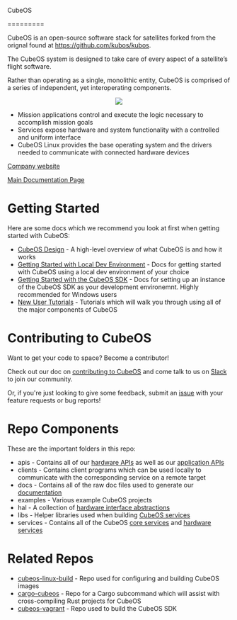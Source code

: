 CubeOS

=========

CubeOS is an open-source software stack for satellites forked from the orignal found at https://github.com/kubos/kubos.

The CubeOS system is designed to take care of every aspect of a satellite’s flight
software.

Rather than operating as a single, monolithic entity, CubeOS is comprised of a series
of independent, yet interoperating components.

<p align="center"> 
<img src="docs/images/architecture_stack.png">
</p>

- Mission applications control and execute the logic necessary to accomplish mission goals
- Services expose hardware and system functionality with a controlled and uniform interface
- CubeOS Linux provides the base operating system and the drivers needed to communicate with connected hardware devices

[Company website](https://www.cubeos-doc-websitem)

[Main Documentation Page](https://docs.cubeos-doc-website)

# Getting Started

Here are some docs which we recommend you look at first when getting started with CubeOS:

- [CubeOS Design](https://docs.cubeos-doc-websitem/latest/cubeos-design.html) - A high-level
  overview of what CubeOS is and how it works
- [Getting Started with Local Dev Environment](https://docs.cubeos-doc-websitem/latest/getting-started/index.html) - 
  Docs for getting started with CubeOS using a local dev environment of your choice
- [Getting Started with the CubeOS SDK](https://docs.cubeos-doc-websitem/latest/sdk-docs/index.html) - 
  Docs for setting up an instance of the CubeOS SDK as your development environemnt.
  Highly recommended for Windows users
- [New User Tutorials](https://docs.cubeos-doc-websitem/latest/tutorials/index.html) - Tutorials
  which will walk you through using all of the major components of CubeOS

# Contributing to CubeOS

Want to get your code to space? Become a contributor!

Check out our doc on [contributing to CubeOS](https://docs.cubeos-doc-websitem/latest/contributing/contribution-process.html) 
and come talk to us on [Slack](https://slack.cubeos-doc-website/) to join our community. 

Or, if you're just looking to give some feedback, 
submit an [issue](https://github.com/cubeos/cubeos/issues) with your feature requests or bug reports! 

# Repo Components

These are the important folders in this repo:

- apis - Contains all of our [hardware APIs](https://docs.cubeos-doc-websitem/latest/deep-dive/apis/device-api/index.html)
  as well as our [application APIs](https://docs.cubeos-doc-websitem/latest/os-docs/apps/app-guide.html)
- clients - Contains client programs which can be used locally to communicate with the
  corresponding service on a remote target
- docs - Contains all of the raw doc files used to generate our [documentation](http://docs.cubeos-doc-website)
- examples - Various example CubeOS projects
- hal - A collection of [hardware interface abstractions](https://docs.cubeos-doc-websitem/latest/apis/cubeos-hal/index.html)
- libs - Helper libraries used when building [CubeOS services](https://docs.cubeos-doc-websitem/latest/os-docs/index.html#services)
- services - Contains all of the CubeOS [core services](https://docs.cubeos-doc-websitem/latest/os-docs/services/core-services.html)
  and [hardware services](https://docs.cubeos-doc-websitem/latest/os-docs/services/hardware-services.html)

# Related Repos

- [cubeos-linux-build](https://github.com/cubeos/cubeos-linux-build) - Repo used for
  configuring and building CubeOS images
- [cargo-cubeos](https://github.com/cubeos/cargo-cubeos) - Repo for a Cargo subcommand
  which will assist with cross-compiling Rust projects for CubeOS
- [cubeos-vagrant](https://github.com/cubeos/cubeos-vagrant) - Repo used to build the
  CubeOS SDK
